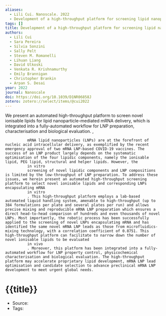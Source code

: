 ```yaml
---
aliases:
  - Lili Cui. Nanoscale. 2022
  - Development of a high-throughput platform for screening lipid nanoparticles for mRNA delivery
tags: []
title: Development of a high-throughput platform for screening lipid nanoparticles for mRNA delivery
authors:
  - Lili Cui
  - Sara Pereira
  - Silvia Sonzini
  - Sally Pelt
  - Steven M. Romanelli
  - Lihuan Liang
  - David Ulkoski
  - Venkata R. Krishnamurthy
  - Emily Brannigan
  - Christopher Brankin
  - Arpan S. Desai
year: 2022
journal: Nanoscale
doi: https://doi.org/10.1039/D1NR06858J
zotero: zotero://select/items/@cui2022
---
```

<!-- START_ABSTRACT -->
We present an automated high-throughput platform to screen novel ionisable lipids for lipid nanoparticle-mediated mRNA delivery, which is integrated into a fully-automated workflow for LNP preparation, characterisation and biological evaluation.
          , 
            
              mRNA lipid nanoparticles (LNPs) are at the forefront of nucleic acid intracellular delivery, as exemplified by the recent emergency approval of two mRNA LNP-based COVID-19 vaccines. The success of an LNP product largely depends on the systematic optimisation of the four lipidic components, namely the ionisable lipid, PEG lipid, structural and helper lipids. However, the
              in vitro
              screening of novel lipidic components and LNP compositions is limited by the low-throughput of LNP preparation. To address these issues, we herein present an automated high-throughput screening platform to select novel ionisable lipids and corresponding LNPs encapsulating mRNA
              in vitro
              . This high-throughput platform employs a lab-based automated liquid handling system, amenable to high-throughput (up to 384 formulations per plate and several plates per run) and allows precise mixing and reproducible mRNA LNP preparation which ensures a direct head-to-head comparison of hundreds and even thousands of novel LNPs. Most importantly, the robotic process has been successfully applied to the screening of novel LNPs encapsulating mRNA and has identified the same novel mRNA LNP leads as those from microfluidics-mixing technology, with a correlation coefficient of 0.8751. This high-throughput platform can facilitate to narrow down the number of novel ionisable lipids to be evaluated
              in vivo
              . Moreover, this platform has been integrated into a fully-automated workflow for LNP property control, physicochemical characterisation and biological evaluation. The high-throughput platform may accelerate proprietary lipid development, mRNA LNP lead optimisation and candidate selection to advance preclinical mRNA LNP development to meet urgent global needs.
<!-- END_ABSTRACT -->

<!-- START_TEMPLATE -->
# {{title}}

- Source:
- Tags: 
<!-- END_TEMPLATE -->